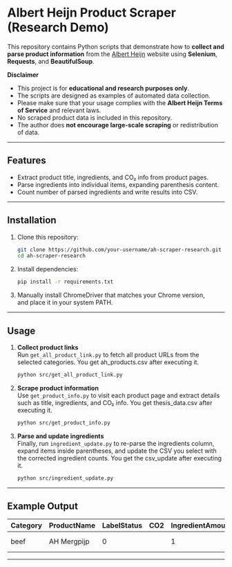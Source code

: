 # Albert Heijn Product Scraper (Research Demo)

This repository contains Python scripts that demonstrate how to **collect and parse product information** from the [Albert Heijn](https://www.ah.nl) website using **Selenium**, **Requests**, and **BeautifulSoup**.  

 **Disclaimer**  
- This project is for **educational and research purposes only**.  
- The scripts are designed as examples of automated data collection.  
- Please make sure that your usage complies with the **Albert Heijn Terms of Service** and relevant laws.  
- No scraped product data is included in this repository.  
- The author does **not encourage large-scale scraping** or redistribution of data.  

---

## Features
- Extract product title, ingredients, and CO₂ info from product pages.  
- Parse ingredients into individual items, expanding parenthesis content.  
- Count number of parsed ingredients and write results into CSV.  

---

## Installation

1. Clone this repository:
   ```bash
   git clone https://github.com/your-username/ah-scraper-research.git
   cd ah-scraper-research
   ```

2. Install dependencies:
   ```bash
   pip install -r requirements.txt
   ```

3. Manually install ChromeDriver that matches your Chrome version,  
   and place it in your system PATH.  
---

## Usage

1. **Collect product links**  
   Run `get_all_product_link.py` to fetch all product URLs from the selected categories.  You get ah_products.csv after executing it.
   ```bash
   python src/get_all_product_link.py
   ```

2. **Scrape product information**  
   Use `get_product_info.py` to visit each product page and extract details such as title, ingredients, and CO₂ info.  You get thesis_data.csv after executing it.
   ```bash
   python src/get_product_info.py
   ```

3. **Parse and update ingredients**  
   Finally, run `ingredient_update.py` to re-parse the ingredients column, expand items inside parentheses, and update the CSV you select with the corrected ingredient counts.  You get the csv_update after executing it.
   ```bash
   python src/ingredient_update.py
   ```

---

## Example Output 

| Category | ProductName | LabelStatus | CO2  | IngredientAmount | Ingredients | All items |
| -------- | -------- | -------- | -------- | -------- | -------- |  ----- | 
| beef     |   AH Mergpijp   | 0 | | 1 | Ingrediënten: rundvlees. | ([rundvlees])

---

